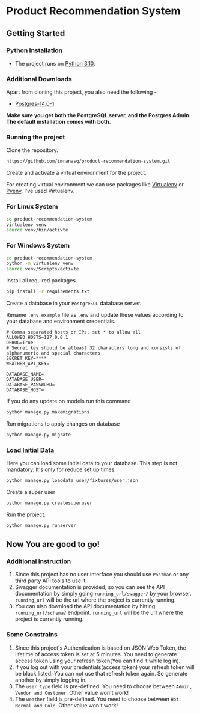# Product Recommendation System
## Getting Started
### Python Installation
* The project runs on [Python 3.10](https://www.python.org/downloads/).

### Additional Downloads

Apart from cloning this project, you also need the following -

- [Postgres-14.0-1](https://www.postgresql.org/download/)

**Make sure you get both the PostgreSQL server, and the Postgres Admin. The
default installation comes with both.**

### Running the project
Clone the repository.

```sh
https://github.com/imranasq/product-recommendation-system.git
```
Create and activate a virtual environment for the project.

For creating virtual environment we can use packages like [Virtualenv](https://pypi.org/project/virtualenv/) or [Pyenv](https://github.com/pyenv/pyenv). I've used Virtualenv.
### For Linux System
```sh
cd product-recommendation-system
virtualenv venv
source venv/bin/activte
```

### For Windows System
```sh
cd product-recommendation-system
python -m virtualenv venv
source venv/Scripts/activte
```
Install all required packages.

```sh
pip install -r requirements.txt
```
Create a database in your `PostgreSQL` database server.

Rename `.env.example` file as `.env` and update these values according to your database and environment credentials.
```env
# Comma separated hosts or IPs, set * to allow all
ALLOWED_HOSTS=127.0.0.1
DEBUG=True
# Secret key should be atleast 32 characters long and consists of alphanumeric and special characters
SECRET_KEY=****
WEATHER_API_KEY=

DATABASE_NAME=
DATABASE_USER=
DATABASE_PASSWORD=
DATABASE_HOST=
```
If you do any update on models run this command
```sh
python manage.py makemigrations
```
Run migrations to apply changes on database
```sh
python manage.py migrate
```

### Load Initial Data
Here you can load some initial data to your database. This step is not mandatory. It's only for reduce set up times.
```sh
python manage.py loaddata user/fixtures/user.json
```
Create a super user
```sh
python manage.py createsuperuser
```
Run the project.
```sh
python manage.py runserver
```
## Now You are good to go!

### Additional instruction
1. Since this project has no user interface you should use `Postman` or any third party API tools to use it.
1. Swagger documentation is provided, so you can see the API documentation by simply going `running_url/swagger/` by your browser. `running_url` will be the url where the project is currently running.
1. You can also download the API documentation by hitting `running_url/schema/` endpoint. `running_url` will be the url where the project is currently running.

### Some Constrains 
1. Since this project's Authentication is based on JSON Web Token, the lifetime of access token is set at 5 minutes. You need to generate access token using your refresh token(You can find it while log in).
2. If you log out with your credentials(access token) your refresh token will be black listed. You can not use that refresh token again. So generate another by simply logging in.
3. The `user_type` field is pre-defined. You need to choose between `Admin, Vendor and Customer`. Other value won't work!
4. The `weather` field is pre-defined. You need to choose between `Hot, Normal and Cold`. Other value won't work!